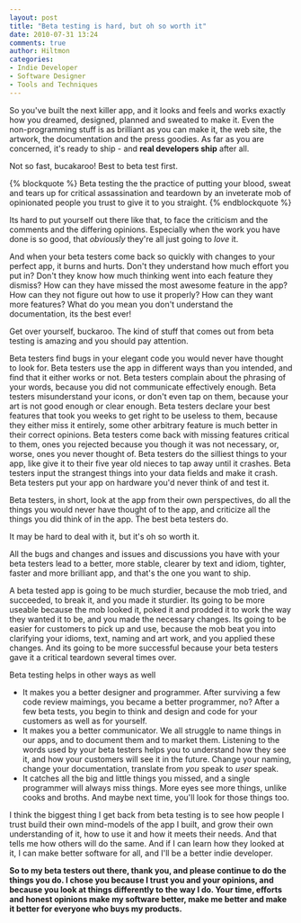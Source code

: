 ```yaml
---
layout: post
title: "Beta testing is hard, but oh so worth it"
date: 2010-07-31 13:24
comments: true
author: Hiltmon
categories:
- Indie Developer
- Software Designer
- Tools and Techniques
---
```


So you've built the next killer app, and it looks and feels and works exactly how you dreamed, designed, planned and sweated to make it.  Even the non-programming stuff is as brilliant as you can make it, the web site, the artwork, the documentation and the press goodies.  As far as you are concerned, it's ready to ship - and **real developers ship** after all.

Not so fast, bucakaroo!  Best to beta test first.

{% blockquote %}
Beta testing the the practice of putting your blood, sweat and tears up for critical assassination and teardown by an inveterate mob of opinionated people you trust to give it to you straight.
{% endblockquote %}

Its hard to put yourself out there like that, to face the criticism and the comments and the differing opinions.  Especially when the work you have done is so good, that _obviously_ they're all just going to _love_ it.

And when your beta testers come back so quickly with changes to your perfect app, it burns and hurts.  Don't they understand how much effort you put in?  Don't they know how much thinking went into each feature they dismiss?  How can they have missed the most awesome feature in the app?  How can they not figure out how to use it properly?  How can they want more features?  What do you mean you don't understand the documentation, its the best ever!

Get over yourself, buckaroo.  The kind of stuff that comes out from beta testing is amazing and you should pay attention.

Beta testers find bugs in your elegant code you would never have thought to look for.  Beta testers use the app in different ways than you intended, and find that it either works or not. Beta testers complain about the phrasing of your words, because you did not communicate effectively enough.  Beta testers misunderstand your icons, or don't even tap on them, because your art is not good enough or clear enough.  Beta testers declare your best features that took you weeks to get right to be useless to them, because they either miss it entirely, some other arbitrary feature is much better in their correct opinions.  Beta testers come back with missing features critical to them, ones you rejected because you though it was not necessary, or, worse, ones you never thought of.  Beta testers do the silliest things to your app, like give it to their five year old nieces to tap away until it crashes.  Beta testers input the strangest things into your data fields and make it crash.  Beta testers put your app on hardware you'd never think of and test it.  

Beta testers, in short, look at the app from their own perspectives, do all the things you would never have thought of to the app, and criticize all the things you did think of in the app.  The best beta testers do.

It may be hard to deal with it, but it's oh so worth it.

All the bugs and changes and issues and discussions you have with your beta testers lead to a better, more stable, clearer by text and idiom, tighter, faster and more brilliant app, and that's the one you want to ship.

A beta tested app is going to be much sturdier, because the mob tried, and succeeded, to break it, and you made it sturdier. Its going to be more useable because the mob looked it, poked it and prodded it to work the way they wanted it to be, and you made the necessary changes.  Its going to be easier for customers to pick up and use, because the mob beat you into clarifying your idioms, text, naming and art work, and you applied these changes.  And its going to be more successful because your beta testers gave it a critical teardown several times over.

Beta testing helps in other ways as well

* It makes you a better designer and programmer.  After surviving a few code review maimings, you became a better programmer, no?  After a few beta tests, you begin to think and design and code for your customers as well as for yourself.
* It makes you a better communicator.  We all struggle to name things in our apps, and to document them and to market them.  Listening to the words used by your beta testers helps you to understand how they see it, and how your customers will see it in the future.  Change your naming, change your documentation, translate from _you_ speak to _user_ speak.
* It catches all the big and little things you missed, and a single programmer will always miss things.  More eyes see more things, unlike cooks and broths.  And maybe next time, you'll look for those things too.

I think the biggest thing I get back from beta testing is to see how people I trust build their own mind-models of the app I built, and grow their own understanding of it, how to use it and how it meets their needs.  And that tells me how others will do the same.  And if I can learn how they looked at it, I can make better software for all, and I'll be a better indie developer.

**So to my beta testers out there, thank you, and please continue to do the things you do.  I chose you because I trust you and your opinions, and because you look at things differently to the way I do.  Your time, efforts and honest opinions make my software better, make me better and make it better for everyone who buys my products.**

